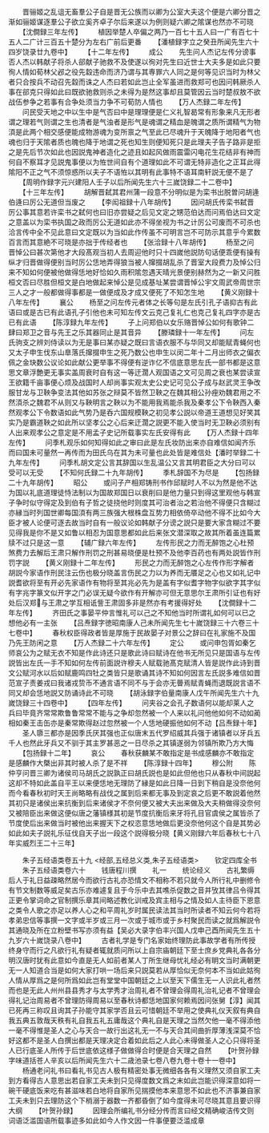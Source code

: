 <!-- { "loadSidebar": true } -->
　　晋骊姬之乱诅无畜羣公子自是晋无公族而以卿为公室大夫这个便是六卿分晋之渐如骊姬谋逐羣公子欲立奚齐卓子尔后来遂以为例则疑六卿之隂谋也然亦不可晓
　　【沈僴録三年左传】
　　植因举楚人卒偏之两乃一百七十五人曰一广有百七十五人二广计三百五十楚分为左右广前后更番
　　【潘植録字立之癸丑所闻先生六十四岁饶录廿九卷中】
　　【十二年左传】
　　成公
　　先生问人杰记左传分谤事否人杰以韩献子将杀人郤献子驰救不及使遂以徇对先生曰近世士大夫多是如此只要徇人情如荀林父邲之役先縠违命而济乃谓与其専罪六人同之是何等见识当时为林父者只合按兵不动召先縠而诛之人杰曰若如此岂止全军虽进而救郑可也因问韩厥杀人事在郤克只得如此曰既欲驰救则杀之未得为是然这事却且莫管因云当时楚叔敖不欲战伍参争之若事有合争处须当力争不可荀防人情也
　　【万人杰録二年左传】
　　问民受天地之中以生中是气否曰中是理理便是仁义礼智曷常有形象来凡无形者谓之理若气则谓之生也清者是气浊者是形气是魂谓之精血是魄谓之质所谓精气为物湏是此两个相交感便能成物游魂为变所禀之气至此已尽魂升于天魄降于地阳者气也魂也归于天隂者质也魄也降于地谓之死也知生则便知死只是此理夫子告子路非是拒之是先后节次如此也因説鬼神者造化之迹且如起风做雨震雷闪电花生花结非有神而何自不察耳才见説鬼事便以为恠世间自有个道理如此不可谓无特非造化之正耳此得隂阳不正之气不须惊惑所以夫子不语恠以其明有此事特不语耳南轩説无便不是了
　　【周明作録字元兴建阳人壬子以后所闻先生六十三嵗饶録二十二卷中】
　　【十三年左传】
　　胡解晋弑其君州蒲一段意不分明似是为栾书出脱曽问胡逄伯逄曰厉公无道但当废之
　　【李闳祖録十八年胡传】
　　因问胡氏传栾书弑晋厉公事其意若许栾书之弑何也曰旧亦尝疑之后见文定之甥范伯达而问焉伯达曰文定之意盖以为栾书执国之政而厉公无道如此亦不得坐视为书之计厉公可废而不可杀也洽言传中全不见此意曰文定既以为当如此作传虽不可明言岂不可防示其意乎今累数百言而其意絶不可晓是亦拙于传经者也
　　【张洽録十八年胡传】
　　杨至之问晋悼公曰甚次第他才大段髙观当初人去周迎他时只十四嵗他説防句话便乖便有操有纵才归晋做得便别当时厉公恁地弄得狼当被人撺掇胡乱杀了晋室大段费力及悼公归来不知如何便被他做得恁地好恰如久雨积隂忽遇天晴光景便别赫然为之一新又问胜桓文否曰尽胜但桓文是白地做起来悼公是见成基址某尝谓晋悼公宇文周武帝周世宗三人之才一般都做得事都是一做便成及才成又便死了不知怎生地
　　【黄义刚録十八年左传】
　　襄公
　　杨至之问左传元者体之长等句是左氏引孔子语抑古有此语曰或是古已有此语孔子引他也未可知左传文云克己复礼仁也克己复礼四字亦是古已有此语
　　【陈淳録九年左传】
　　子上问郑伯以女乐赂晋悼公如何有歌钟二肆曰郑卫之音与先王之乐其器同止是其音异
　　【滕璘録十一年左传】
　　问左氏驹支之辨刘侍读以为无是事曰某亦疑之既曰言语衣服不与华同又却能赋青蝇何也又太子申生伐东山臯落氏撺掇申生之死乃数公也申生以闵二年十二月出师衣之偏衣佩之金玦数公议论如此献公更举事不得便有逆诈亿不信底意思左氏一部书都是这意思文章浮艶更无事实盖周衰时自有这一等迂濶人观国语之文可见周之衰也某尝读宣王欲籍千亩事便心烦及战国时人却尚事实观太史公史记可见公子成与赵武灵王争改服甘龙与卫鞅争变法其他如苏张之辩莫不皆然卫鞅之在魏其相公孙痤劝魏君用之不然湏杀之魏君不从则又与鞅明言之鞅以为不能用我焉能杀我及秦孝公下令鞅西入秦然观孝公下令数语如此气势乃是呑六国规模鞅之初见孝公説以帝道王道想见好笑其实乃是霸道鞅之如此所以坚孝公之心后来迂濶之説更不能入使当时无卫鞅必须别有人出来观孝公之意定是不用孟子史记所载事实左氏安得有此
　　【万人杰録十四年左传】
　　问季札观乐如何知得如此之审曰此是左氏妆防出来亦自难信如闻齐乐而曰国未可量然一再传而为田氏乌在其为未可量也此处皆是难信处【潘时举録二十九年左传】
　　问季札胡文定公言其辞国以生乱温公又言其明君臣之大分曰可以受可以无受
　　【不知何氏録二十九年胡传】
　　季札辞国不为尽是
　　【包扬録二十九年胡传】
　　昭公
　　或问子产相郑铸刑书作邱赋时人不以为然是他不达为国以礼底道理徒恃法制以为国故郑国日以衰削曰是他力量只到得这里观他与韩宣子争时似守得定及到伯有子哲之徒挠他时则度其可治者治之若治他不得便只含糊过亦縁当时列国世卿每国湏有两三族强大根株盘互势力相依倚卒动他不得不比如今大臣才被人论便可逐去故当时自有一般议论如韩献子分谤之説只是要大家含糊过不要见得我是你不是又如鲁以相忍为国意思都如此后来张文潜深取之故其所着虽连篇累牍不过只是这一意
　　【辅广録六年左传】
　　左传形民之力而无醉饱之心杜预煞费力去解后王肃只解作刑罚之刑甚易晓便是杜预不及他李百药也有两处説皆作刑罚字説
　　【黄义刚録十二年左传】
　　形民之力而无醉饱之心左传作形字解者胡説今家语作刑民注云伤也极分晓盖言伤民之力以为养而无餍足之心也又如礼记中説耆欲将至有开必先家语作有物将至其兆必先为是盖有字似耆字物字似欲字其字似有字兆字篆文似开字之门必误无疑今欲作有开解亦可但无意思尔王肃所引证也有好处后汉郑与王肃之学互相诋訾王肃固多非是然亦有考援得好处
　　【沈僴録十二年左传】
　　齐田氏之事晏平仲言惟礼可以己之不知他当时所谓礼如何可以已之想他必有一主张
　　【吕焘録字徳昭南康人己未所闻先生七十嵗饶録三十六卷三十七卷中】
　　春秋权臣得政者皆是厚施于民故晏子对景公之辞曰在礼家施不及国乃先王防闲之意
　　【万人杰録二十六年左传】
　　定公
　　或问申包胥如秦乞师哀公为之赋无衣不知是作此诗还只是歌此诗曰赋诗在他书无所见只是国语与左传説皆出左氏一手不知如何左传前面説许穆夫人赋载驰髙克赋清人皆是説作此诗到晋文公赋河水以后如赋鹿鸣四牡之类皆只是歌诵其诗不知如何因言左氏説多难信如晋范宣子责姜戎曰我诸戎贽币不通言语不同不与于会亦无瞢焉赋青蝇而退既説言语不同又却会恁地説又防诵诗此不可晓
　　【胡泳録字伯量南康人戊午所闻先生六十九嵗饶録三十四卷中】
　　【四年左传】
　　问夹谷之会孔子数语何以能却莱人之兵曰毕竟齐常常欺鲁鲁常常不能与之争却忽然被一个人来以礼问他他如何不动如蔺相如秦王击缶亦是秦常欺得赵过忽然被一个人恁地硬振他如何不动【吕焘録十年】
　　圣人隳三都亦是因季氏厌其强也正似唐末五代罗绍威其兵强于诸镇者以牙兵五千人也然此牙兵又不驯于其主罗甚恶之一日尽杀之其镇遂弱为邻镇所欺乃方大悔
　　【包扬録十二年】
　　哀公
　　春秋获麟某不敢指定是书成感麟亦不敢指定是感麟作大槩出非其时被人杀了是不祥
　　【陈淳録十四年】
　　穆公附
　　陈仲亨问晋三卿为诸侯司马胡氏之説孰正曰胡氏説也是如此但他也只从春秋中间説起这却不特如此盖自平王以来便恁地无理防了縁是如此日降一日到下稍自是没奈他何而今看春秋初时天王尚略略有战伐之属到后来都无事及到定哀之后更不敢説着他然其初只是诸侯出来抗衡到后来诸侯才不奈何便又被大夫出来做及大夫稍做得没奈何又被陪臣出来做这便似唐之藩镇様其初是节度抗衡后来牙将孔目官虞侯之属皆杀了节度使后出来做当时被他出来握天下之权恣意恁地做后更没奈他何这个自是其势必如此如夫子説礼乐征伐自天子出一段这个説得极分晓【黄义刚録六年后春秋七十八年实威烈王二十三年】

　　朱子五经语类卷五十九
<经部,五经总义类,朱子五经语类>
　　钦定四库全书
　　朱子五经语类卷六十
　　钱唐程川撰
　　礼一
　　统论经义
　　古礼繁缛后人于礼日益疎略然居今而欲行古礼亦恐情文不相称不若只就今人所行礼中删修令有节文制数等威足矣古乐亦难遽复且于今乐中去其噍杀促数之音并攷其律吕令得其正更令掌词命之官制撰乐章其间略述教化训戒及宾主相与之情及如人主待臣下恩意之类令人歌之亦足以养人心之和平周礼岁时属民读法其当时所读者不知云何今若将孝弟忠信等事撰一文字或半岁或三月一次或于城市或于乡村聚民而读之就爲解説令其通晓及所在立粉壁书写亦须有益【吴必大录字伯丰兴国人戊申己酉所闻先生五十九岁六十嵗饶录八卷中】
　　古者礼学是专门名家始终理防此事故学者有所传授终身守而行之凡欲行礼有疑者辄就质问所以上自宗庙朝廷下至士庶乡党典礼各各分明汉唐时犹有此意如今直是无人如前者某人丁所生继母忧礼经必有眀文当时满朝更无一人知道合当是如何大家打哄一场后来只説莫若从厚恰似无奈何本不当如此姑徇人情从厚爲之是何所爲如此岂有堂堂中国朝廷之上以至天下儒生无一人识此礼者然而也是无此人州州县县秀才与太学秀才治周礼者不曾理会得周礼治礼记者不曾理会得礼记治周易者不曾理防得周易以至春秋诗都恁地国家何赖焉因问张舅【淳】闻其已死再三称叹且询其子孙能守其家学否且云可惜朝廷不举用之使典礼仪天叙有典自我五典五敦哉天秩有礼自我五礼五庸哉这个典礼自是天理之当然欠他一毫不得添他一毫不得惟是圣人之心与天合一故行出这礼无一不与天合其间曲折厚薄浅深莫不恰好这都不是圣人白撰出都是天理决定合着如此后之人此心未得做圣人之心只得将圣人已行底圣人所传于后世底依这様子做做得合时便是合天理之自然
　　【叶贺孙録字味道括苍人辛亥以后所闻先生六十二歳池录七卷八卷九卷十卷十一卷中】
　　杨通老问礼书曰看礼书见古人极有精密处事无微细各各有义理然又须自家工夫到方看得古人意思出若自家工夫未到只见得度数文爲之末如此岂能识得深意如将一碗干硬底饭来吃有甚滋味若白地将自家所见揣摸他本来意思不如此也不济事兼自家工夫未到只去理防这个下梢溺于器数一齐都昏倒了如今度得未可尽晓其意且要识得大纲
　　【叶贺孙録】
　　因理会所编礼书分经分传而言曰经文精确峻洁传文则词语泛滥国语所载事迹多如此如今人作文因一件事便要泛滥成章
